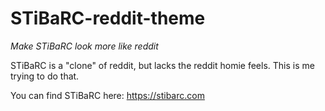 # STiBaRC-reddit-theme
*Make STiBaRC look more like reddit*

  STiBaRC is a "clone" of reddit, but lacks the reddit homie feels. This is me trying to do that.

  You can find STiBaRC here:
  https://stibarc.com
